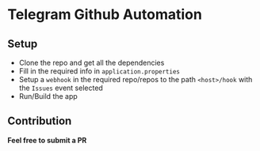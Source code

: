 # Telegram Github Automation

## Setup

- Clone the repo and get all the dependencies
- Fill in the required info in `application.properties`
- Setup a `webhook` in the required repo/repos to the path `<host>/hook` with the `Issues` event selected
- Run/Build the app

## Contribution
**Feel free to submit a PR**